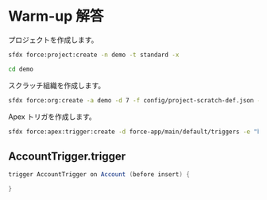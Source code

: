 # Warm-up 解答

プロジェクトを作成します。

```sh
sfdx force:project:create -n demo -t standard -x

cd demo
```

スクラッチ組織を作成します。

```sh
sfdx force:org:create -a demo -d 7 -f config/project-scratch-def.json -s -t scratch -v DevHub
```

Apex トリガを作成します。

```sh
sfdx force:apex:trigger:create -d force-app/main/default/triggers -e "before insert" -n AccountTrigger -s Account -t ApexTrigger
```

## AccountTrigger.trigger

```java
trigger AccountTrigger on Account (before insert) {

}
```
